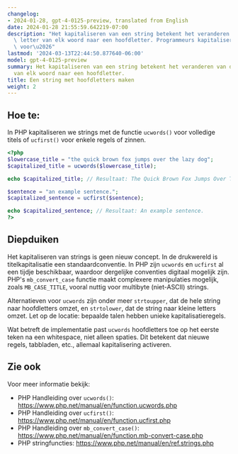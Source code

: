 ```yaml
---
changelog:
- 2024-01-28, gpt-4-0125-preview, translated from English
date: 2024-01-28 21:55:59.642219-07:00
description: "Het kapitaliseren van een string betekent het veranderen van de eerste\
  \ letter van elk woord naar een hoofdletter. Programmeurs kapitaliseren strings\
  \ voor\u2026"
lastmod: '2024-03-13T22:44:50.877640-06:00'
model: gpt-4-0125-preview
summary: Het kapitaliseren van een string betekent het veranderen van de eerste letter
  van elk woord naar een hoofdletter.
title: Een string met hoofdletters maken
weight: 2
---
```


## Hoe te:
In PHP kapitaliseren we strings met de functie `ucwords()` voor volledige titels of `ucfirst()` voor enkele regels of zinnen.

```php
<?php
$lowercase_title = "the quick brown fox jumps over the lazy dog";
$capitalized_title = ucwords($lowercase_title);

echo $capitalized_title; // Resultaat: The Quick Brown Fox Jumps Over The Lazy Dog

$sentence = "an example sentence.";
$capitalized_sentence = ucfirst($sentence);

echo $capitalized_sentence; // Resultaat: An example sentence.
?>
```

## Diepduiken
Het kapitaliseren van strings is geen nieuw concept. In de drukwereld is titelkapitalisatie een standaardconventie. In PHP zijn `ucwords` en `ucfirst` al een tijdje beschikbaar, waardoor dergelijke conventies digitaal mogelijk zijn. PHP's `mb_convert_case` functie maakt complexere manipulaties mogelijk, zoals `MB_CASE_TITLE`, vooral nuttig voor multibyte (niet-ASCII) strings.

Alternatieven voor `ucwords` zijn onder meer `strtoupper`, dat de hele string naar hoofdletters omzet, en `strtolower`, dat de string naar kleine letters omzet. Let op de locatie: bepaalde talen hebben unieke kapitalisatieregels.

Wat betreft de implementatie past `ucwords` hoofdletters toe op het eerste teken na een whitespace, niet alleen spaties. Dit betekent dat nieuwe regels, tabbladen, etc., allemaal kapitalisering activeren.

## Zie ook
Voor meer informatie bekijk:

- PHP Handleiding over `ucwords()`: https://www.php.net/manual/en/function.ucwords.php
- PHP Handleiding over `ucfirst()`: https://www.php.net/manual/en/function.ucfirst.php
- PHP Handleiding over `mb_convert_case()`: https://www.php.net/manual/en/function.mb-convert-case.php
- PHP stringfuncties: https://www.php.net/manual/en/ref.strings.php
